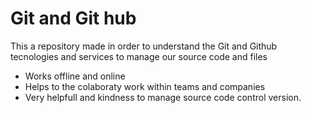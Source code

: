 # Git and Git hub
This a repository made in order to understand the Git and Github tecnologies and services to manage our source code and files

- Works offline and online
- Helps to the colaboraty work within teams and companies
- Very helpfull and kindness to manage source code control version.
